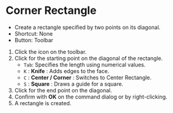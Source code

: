 # Corner Rectangle

- Create a rectangle specified by two points on its diagonal.
- Shortcut: None
- Button: Toolbar

1. Click the icon on the toolbar.
2. Click for the starting point on the diagonal of the rectangle.
   - `Tab`: Specifies the length using numerical values.
   - `K` : **Knife** : Adds edges to the face.
   - `C` : **Center / Corner** : Switches to Center Rectangle.
   - `S` : **Square** : Draws a guide for a square.
3. Click for the end point on the diagonal.
4. Confirm with **OK** on the command dialog or by right-clicking.
5. A rectangle is created.
